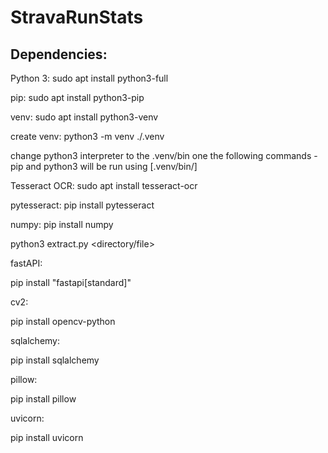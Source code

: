 # StravaRunStats

## Dependencies:
Python 3:
sudo apt install python3-full

pip:
sudo apt install python3-pip

venv:
sudo apt install python3-venv

create venv:
python3 -m venv ./.venv

change python3 interpreter to the .venv/bin one
the following commands - pip and python3 will be run using [.venv/bin/]

Tesseract OCR:
sudo apt install tesseract-ocr

pytesseract:
pip install pytesseract

numpy:
pip install numpy

python3 extract.py <directory/file>

fastAPI:

pip install "fastapi[standard]"

cv2:

pip install opencv-python

sqlalchemy:

pip install sqlalchemy

pillow:

pip install pillow

uvicorn:

pip install uvicorn